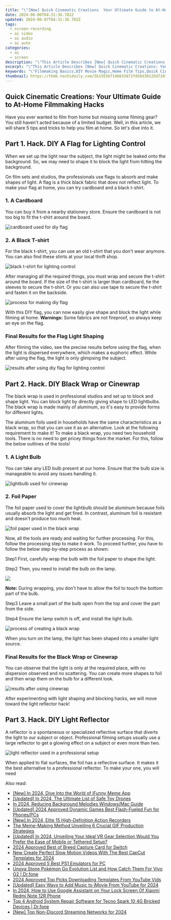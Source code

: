 ```yaml
---
title: "\"[New] Quick Cinematic Creations  Your Ultimate Guide to At-Home Filmmaking Hacks for 2024\""
date: 2024-06-06T04:31:36.782Z
updated: 2024-06-07T04:31:36.782Z
tags: 
  - screen-recording
  - ai video
  - ai audio
  - ai auto
categories: 
  - ai
  - screen
description: "\"This Article Describes [New] Quick Cinematic Creations: Your Ultimate Guide to At-Home Filmmaking Hacks for 2024\""
excerpt: "\"This Article Describes [New] Quick Cinematic Creations: Your Ultimate Guide to At-Home Filmmaking Hacks for 2024\""
keywords: "\"Filmmaking Basics,DIY Movie Magic,Home Film Tips,Quick Cinematic Guide,At-Home Filmmaking Hacks,Easy Video Creation,Filmmaking Shortcuts\""
thumbnail: https://thmb.techidaily.com/5b1555b7146633872fd56d30125d7101353d43d4ee7f4ba1a4a67766b9a7e657.jpg
---
```


## Quick Cinematic Creations: Your Ultimate Guide to At-Home Filmmaking Hacks

Have you ever wanted to film from home but missing some filming gear? You still haven't acted because of a limited budget. Well, in this article, we will share 5 tips and tricks to help you film at home. So let's dive into it.

## Part 1\. Hack. DIY A Flag for Lighting Control

When we set up the light near the subject, the light might be leaked onto the background. So, we may need to shape it to block the light from hitting the background.

On film sets and studios, the professionals use flags to absorb and make shapes of light. A flag is a thick black fabric that does not reflect light. To make your flag at home, you can try cardboard and a black t-shirt.

### 1\. A Cardboard

You can buy it from a nearby stationery store. Ensure the cardboard is not too big to fit the t-shirt around the board.

![cardboard used for diy flag](https://images.wondershare.com/filmora/article-images/2023/01/filming-diy-hacks-1.png)

### 2\. A Black T-shirt

For the black t-shirt, you can use an old t-shirt that you don't wear anymore. You can also find these shirts at your local thrift shop.

![black t-shirt for lighting control](https://images.wondershare.com/filmora/article-images/2023/01/filming-diy-hacks-2.png)

After managing all the required things, you must wrap and secure the t-shirt around the board. If the size of the t-shirt is larger than cardboard, tie the sleeves to secure the t-shirt. Or you can also use tape to secure the t-shirt and fasten it on the backside.

![process for making diy flag](https://images.wondershare.com/filmora/article-images/2023/01/filming-diy-hacks-3.png)

With this DIY flag, you can now easily give shape and block the light while filming at home. **Warnings:** Some fabrics are not fireproof, so always keep an eye on the flag.

### Final Results for the Flag Light Shaping

After filming the video, see the precise results before using the flag, when the light is dispersed everywhere, which makes a euphoric effect. While after using the flag, the light is only glimpsing the subject.

![results after using diy flag for lighting control](https://images.wondershare.com/filmora/article-images/2023/01/filming-diy-hacks-4.png)

## Part 2\. Hack. DIY Black Wrap or Cinewrap

The black wrap is used in professional studios and set up to block and shape light. You can block light by directly giving shape to LED lightbulbs. The black wrap is made mainly of aluminum, so it's easy to provide forms for different lights.

The aluminum foils used in households have the same characteristics as a black wrap, so that you can use it as an alternative. Look at the following requirement to make it! To make a black wrap, you need two household tools. There is no need to get pricey things from the market. For this, follow the below outlines of the tools!

### 1\. A Light Bulb

You can take any LED bulb present at our home. Ensure that the bulb size is manageable to avoid any issues handling it.

![lightbulb used for cinewrap](https://images.wondershare.com/filmora/article-images/2023/01/filming-diy-hacks-5.png)

### 2\. Foil Paper

The foil paper used to cover the lightbulb should be aluminum because foils usually absorb the light and get fired. In contrast, aluminum foil is resistant and doesn't produce too much heat.

![foil paper used in the black wrap](https://images.wondershare.com/filmora/article-images/2023/01/filming-diy-hacks-6.png)

Now, all the tools are ready and waiting for further processing. For this, follow the processing step to make it work. To proceed further, you have to follow the below step-by-step process as shown:

Step1 First, carefully wrap the bulb with the foil paper to shape the light.

Step2 Then, you need to install the bulb on the lamp.

![](https://images.wondershare.com/assets/images-common/icon-note.png)

**Note:** During wrapping, you don't have to allow the foil to touch the bottom part of the bulb.

Step3 Leave a small part of the bulb open from the top and cover the part from the side.

Step4 Ensure the lamp switch is off, and install the light bulb.

![process of creating a black wrap](https://images.wondershare.com/filmora/article-images/2023/01/filming-diy-hacks-7.png)

When you turn on the lamp, the light has been shaped into a smaller light source.

### Final Results for the Black Wrap or Cinewrap

You can observe that the light is only at the required place, with no dispersion observed and no scattering. You can create more shapes to foil and then wrap them on the bulb for a different look.

![results after using cinewrap](https://images.wondershare.com/filmora/article-images/2023/01/filming-diy-hacks-8.png)

After experimenting with light shaping and blocking hacks, we will move toward the light reflector hack!

## Part 3\. Hack. DIY Light Reflector

A reflector is a spontaneous or specialized reflective surface that diverts the light to our subject or object. Professional filming setups usually use a large reflector to get a glowing effect on a subject or even more than two.

![light reflector used in a professional setup](https://images.wondershare.com/filmora/article-images/2023/01/filming-diy-hacks-9.png)

When applied to flat surfaces, the foil has a reflective surface. It makes it the best alternative to a professional reflector. To make your one, you will need


<ins class="adsbygoogle"
     style="display:block"
     data-ad-format="autorelaxed"
     data-ad-client="ca-pub-7571918770474297"
     data-ad-slot="1223367746"></ins>



<ins class="adsbygoogle"
     style="display:block"
     data-ad-client="ca-pub-7571918770474297"
     data-ad-slot="8358498916"
     data-ad-format="auto"
     data-full-width-responsive="true"></ins>


<span class="atpl-alsoreadstyle">Also read:</span>
<div><ul>
<li><a href="https://vp-tips.techidaily.com/new-in-2024-dive-into-the-world-of-ifunny-meme-app/"><u>[New] In 2024, Dive Into the World of iFunny Meme App</u></a></li>
<li><a href="https://vp-tips.techidaily.com/updated-in-2024-the-ultimate-list-of-safe-toy-drones/"><u>[Updated] In 2024, The Ultimate List of Safe Toy Drones</u></a></li>
<li><a href="https://vp-tips.techidaily.com/in-2024-reducing-background-melodies-windowsmac-guide/"><u>In 2024, Reducing Background Melodies  Windows/Mac Guide</u></a></li>
<li><a href="https://vp-tips.techidaily.com/updated-2024-approved-dynamic-games-best-flash-fueled-fun-for-phonespcs/"><u>[Updated] 2024 Approved  Dynamic Games  Best Flash-Fueled Fun for Phones/PCs</u></a></li>
<li><a href="https://vp-tips.techidaily.com/new-in-2024-elite-15-high-definition-action-recorders/"><u>[New] In 2024, Elite 15 High-Definition Action Recorders</u></a></li>
<li><a href="https://vp-tips.techidaily.com/the-meme-making-method-unveiling-6-crucial-gif-production-strategies/"><u>The Meme-Making Method  Unveiling 6 Crucial GIF Production Strategies</u></a></li>
<li><a href="https://vp-tips.techidaily.com/updated-in-2024-unveiling-your-ideal-vr-gear-selection-would-you-prefer-the-ease-of-mobile-or-tethered-setup/"><u>[Updated] In 2024, Unveiling Your Ideal VR Gear Selection  Would You Prefer the Ease of Mobile or Tethered Setup?</u></a></li>
<li><a href="https://desktop-recording.techidaily.com/2024-approved-best-of-breed-capture-card-for-switch/"><u>2024 Approved  Best of Breed  Capture Card for Switch</u></a></li>
<li><a href="https://ai-editing-video.techidaily.com/new-create-perfect-slow-motion-videos-with-the-best-capcut-templates-for-2024/"><u>New Create Perfect Slow Motion Videos With The Best CapCut Templates for 2024</u></a></li>
<li><a href="https://screen-recording.techidaily.com/2024-approved-5-best-ps1-emulators-for-pc/"><u>2024 Approved  5 Best PS1 Emulators for PC</u></a></li>
<li><a href="https://change-location.techidaily.com/unova-stone-pokemon-go-evolution-list-and-how-catch-them-for-vivo-g2-drfone-by-drfone-virtual-android/"><u>Unova Stone Pokémon Go Evolution List and How Catch Them For Vivo G2 | Dr.fone</u></a></li>
<li><a href="https://youtube-stream.techidaily.com/2024-approved-top-picks-downloading-templates-from-youtube-vids/"><u>2024 Approved  Top Picks  Downloading Templates From YouTube Vids</u></a></li>
<li><a href="https://facebook-video-share.techidaily.com/updated-easy-ways-to-add-music-to-imovie-from-youtube-for-2024/"><u>[Updated] Easy Ways to Add Music to iMovie From YouTube for 2024</u></a></li>
<li><a href="https://unlock-android.techidaily.com/in-2024-how-to-use-google-assistant-on-your-lock-screen-of-xiaomi-redmi-note-12r-phone-by-drfone-android/"><u>In 2024, How to Use Google Assistant on Your Lock Screen Of Xiaomi Redmi Note 12R Phone</u></a></li>
<li><a href="https://howto.techidaily.com/top-4-android-system-repair-software-for-tecno-spark-10-4g-bricked-devices-drfone-by-drfone-fix-android-problems-fix-android-problems/"><u>Top 4 Android System Repair Software for Tecno Spark 10 4G Bricked Devices | Dr.fone</u></a></li>
<li><a href="https://discord-videos.techidaily.com/new-top-non-discord-streaming-networks-for-2024/"><u>[New] Top Non-Discord Streaming Networks for 2024</u></a></li>
</ul></div>
